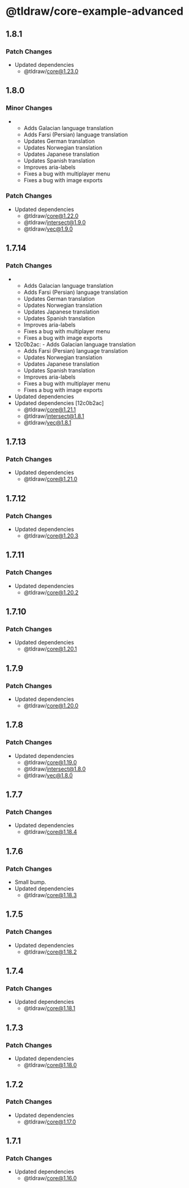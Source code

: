 # @tldraw/core-example-advanced

## 1.8.1

### Patch Changes

- Updated dependencies
  - @tldraw/core@1.23.0

## 1.8.0

### Minor Changes

- - Adds Galacian language translation
  - Adds Farsi (Persian) language translation
  - Updates German translation
  - Updates Norwegian translation
  - Updates Japanese translation
  - Updates Spanish translation
  - Improves aria-labels
  - Fixes a bug with multiplayer menu
  - Fixes a bug with image exports

### Patch Changes

- Updated dependencies
  - @tldraw/core@1.22.0
  - @tldraw/intersect@1.9.0
  - @tldraw/vec@1.9.0

## 1.7.14

### Patch Changes

- - Adds Galacian language translation
  - Adds Farsi (Persian) language translation
  - Updates German translation
  - Updates Norwegian translation
  - Updates Japanese translation
  - Updates Spanish translation
  - Improves aria-labels
  - Fixes a bug with multiplayer menu
  - Fixes a bug with image exports
- 12c0b2ac: - Adds Galacian language translation
  - Adds Farsi (Persian) language translation
  - Updates Norwegian translation
  - Updates Japanese translation
  - Updates Spanish translation
  - Improves aria-labels
  - Fixes a bug with multiplayer menu
  - Fixes a bug with image exports
- Updated dependencies
- Updated dependencies [12c0b2ac]
  - @tldraw/core@1.21.1
  - @tldraw/intersect@1.8.1
  - @tldraw/vec@1.8.1

## 1.7.13

### Patch Changes

- Updated dependencies
  - @tldraw/core@1.21.0

## 1.7.12

### Patch Changes

- Updated dependencies
  - @tldraw/core@1.20.3

## 1.7.11

### Patch Changes

- Updated dependencies
  - @tldraw/core@1.20.2

## 1.7.10

### Patch Changes

- Updated dependencies
  - @tldraw/core@1.20.1

## 1.7.9

### Patch Changes

- Updated dependencies
  - @tldraw/core@1.20.0

## 1.7.8

### Patch Changes

- Updated dependencies
  - @tldraw/core@1.19.0
  - @tldraw/intersect@1.8.0
  - @tldraw/vec@1.8.0

## 1.7.7

### Patch Changes

- Updated dependencies
  - @tldraw/core@1.18.4

## 1.7.6

### Patch Changes

- Small bump.
- Updated dependencies
  - @tldraw/core@1.18.3

## 1.7.5

### Patch Changes

- Updated dependencies
  - @tldraw/core@1.18.2

## 1.7.4

### Patch Changes

- Updated dependencies
  - @tldraw/core@1.18.1

## 1.7.3

### Patch Changes

- Updated dependencies
  - @tldraw/core@1.18.0

## 1.7.2

### Patch Changes

- Updated dependencies
  - @tldraw/core@1.17.0

## 1.7.1

### Patch Changes

- Updated dependencies
  - @tldraw/core@1.16.0
